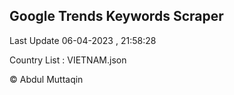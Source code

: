 

## Google Trends Keywords Scraper 
 
Last Update 06-04-2023 , 21:58:28

Country List :
VIETNAM.json



© Abdul Muttaqin 
